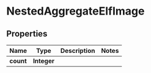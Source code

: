 

# NestedAggregateElfImage


## Properties

Name | Type | Description | Notes
------------ | ------------- | ------------- | -------------
**count** | **Integer** |  | 



